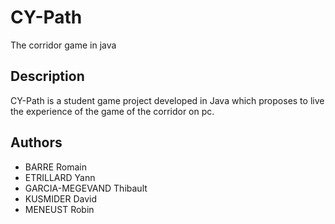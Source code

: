 # CY-Path
The corridor game in java
## Description
CY-Path is a student game project developed in Java which proposes to live the experience of the game of the corridor on pc.
## Authors
* BARRE Romain
* ETRILLARD Yann
* GARCIA-MEGEVAND Thibault
* KUSMIDER David
* MENEUST Robin
